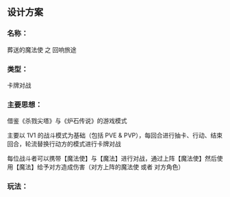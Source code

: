 ## 设计方案

### 名称：

葬送的魔法使 之 回响旅途

### 类型：

卡牌对战

### 主要思想：

借鉴《杀戮尖塔》与《炉石传说》的游戏模式

主要以 1V1 的战斗模式为基础（包括 PVE & PVP），每回合进行抽卡、行动、结束回合，轮流替换行动方的模式进行卡牌对战

每位战斗者可以携带【魔法使】与【魔法】进行对战，通过上阵【魔法使】然后使用【魔法】给予对方造成伤害（对方上阵的魔法使 或者 对方角色）

### 玩法：


